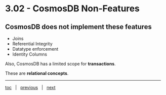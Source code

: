 # 3.02 - CosmosDB Non-Features

## CosmosDB does not implement these features

- Joins
- Referential Integrity
- Datatype enforcement
- Identity Columns

Also, CosmosDB has a limited scope for **transactions**.

These are **relational concepts**.

---

[toc](0_table_of_contents.md) &nbsp; |  &nbsp; [previous](3_01_cosmosdb_basics.md) &nbsp; | &nbsp; [next](3_03_partitioning.md) &nbsp;
